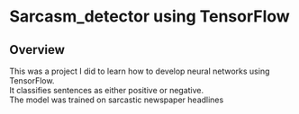 # Sarcasm_detector using TensorFlow

## Overview
This was a project I did to learn how to develop neural networks using TensorFlow. <br>
It classifies sentences as either positive or negative. <br>
The model was trained on sarcastic newspaper headlines
